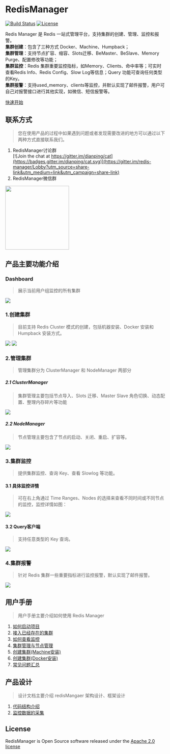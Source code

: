 # RedisManager

[![Build Status](https://travis-ci.org/ngbdf/redis-manager.svg?branch=master)](https://travis-ci.org/ngbdf/redis-manager)
[![License](https://img.shields.io/badge/License-Apache%202.0-blue.svg)](https://www.apache.org/licenses/LICENSE-2.0)

Redis Manager 是 Redis 一站式管理平台，支持集群的创建、管理、监控和报警。  
**集群创建**：包含了三种方式 Docker、Machine、Humpback；  
**集群管理**：支持节点扩容、缩容、Slots迁移、BeMaster、BeSlave、Memory Purge、配置修改等功能；  
**集群监控**：Redis 集群重要监控指标，如Memory、Clients、命中率等；可实时查看Redis Info、Redis Config、Slow Log等信息；Query 功能可查询任何类型的Key。  
**集群报警**：支持used_memory、clients等监控，并默认实现了邮件报警，用户可自己对报警接口进行其他实现，如微信、短信报警等。 

[快速开始](https://github.com/ngbdf/redis-manager/wiki/) 


## 联系方式
> 您在使用产品的过程中如果遇到问题或者发现需要改进的地方可以通过以下两种方式直接联系我们。

1. RedisManager讨论群      
[![Join the chat at https://gitter.im/dianping/cat](https://badges.gitter.im/dianping/cat.svg)](https://gitter.im/redis-manager/Lobby?utm_source=share-link&utm_medium=link&utm_campaign=share-link)
2. RedisManager微信群     

 <img src="./docs/images/wechat.png" width="200px"/>

## 产品主要功能介绍
### Dashboard    
> 展示当前用户组监控的所有集群  

<img src="./docs/images/redis-manager/introduction/index.png"/>

### 1.创建集群      
> 目前支持 Redis Cluster 模式的创建，包括机器安装、Docker 安装和 Humpback 安装方式。  

<img src="./docs/images/redis-manager/introduction/create.png"/>
  
<img src="./docs/images/redis-manager/introduction/docker-create.png"/>

### 2.管理集群
> 管理集群分为 ClusterManager 和 NodeManager 两部分

##### 2.1 ClusterManager
> 集群管理主要包括节点导入、Slots 迁移、Master Slave 角色切换、动态配置、整理内存碎片等功能

<img src="./docs/images/redis-manager/introduction/manage.png"/>

##### 2.2 NodeManager
> 节点管理主要包含了节点的启动、关闭、重启、扩容等。

<img src="./docs/images/redis-manager/introduction/node-manage.png"/>

### 3.集群监控
> 提供集群监控、查询 Key、查看 Slowlog 等功能。

#### 3.1 具体监控详情
> 可在右上角通过 Time Ranges、Nodes 的选择来查看不同时间或不同节点的监控，监控详情如图：

<img src="./docs/images/redis-manager/introduction/monitor.png"/>

#### 3.2 Query客户端
> 支持任意类型的 Key 查询。

<img src="./docs/images/redis-manager/introduction/query.png"/>

### 4.集群报警
> 针对 Redis 集群一些重要指标进行监控报警，默认实现了邮件报警。

<img src="./docs/images/redis-manager/introduction/alarm.png"/>


	
## 用户手册
> 用户手册主要介绍如何使用 Redis Manager

1. [如何启动项目](https://github.com/ngbdf/redis-manager/wiki/如何启动项目)
2. [接入已经存在的集群](https://github.com/ngbdf/redis-manager/wiki/接入已经存在的集群)
3. [如何查看监控](https://github.com/ngbdf/redis-manager/wiki/如何查看监控)
4. [集群管理与节点管理](https://github.com/ngbdf/redis-manager/wiki/集群管理与节点管理)
5. [创建集群(Machine安装)](https://github.com/ngbdf/redis-manager/wiki/创建集群(Machine安装))
6. [创建集群(Docker安装)](https://github.com/ngbdf/redis-manager/wiki/创建集群(Docker安装))
7. [常见问题汇总](https://github.com/ngbdf/redis-manager/wiki/常见问题汇总)

## 产品设计
> 设计文档主要介绍 redisMangaer 架构设计、框架设计

1. [代码结构介绍](https://github.com/ngbdf/redis-manager/wiki/代码结构介绍) 
2. [监控数据的采集](https://github.com/ngbdf/redis-manager/wiki/监控数据的采集)

## License
RedisManager is Open Source software released under the  [Apache 2.0 license](http://www.apache.org/licenses/LICENSE-2.0.html)


